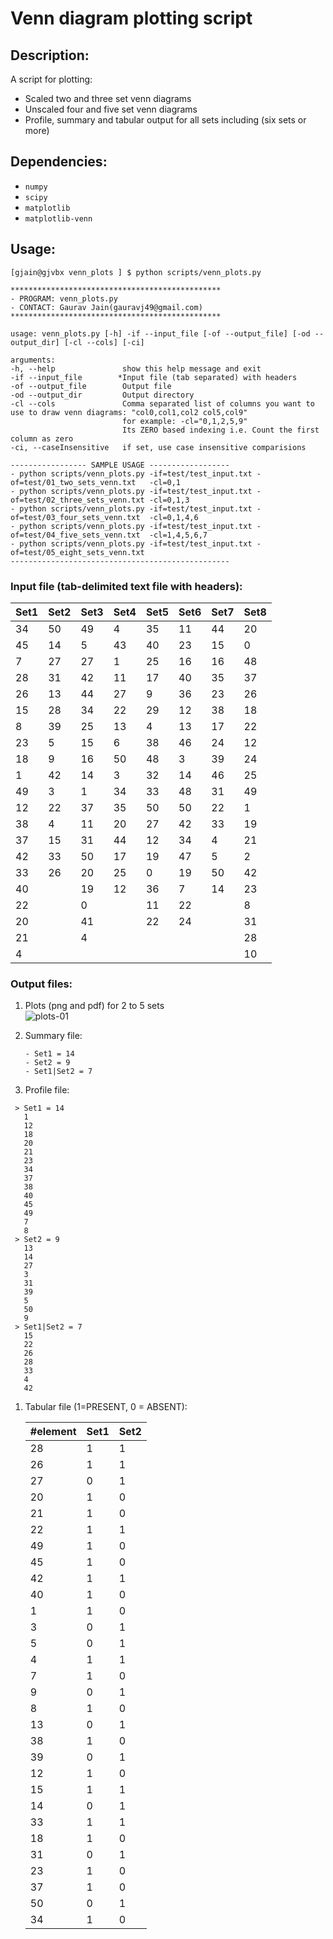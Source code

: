 Venn diagram plotting script
====================================================

## Description: 
A script for plotting:
* Scaled two and three set venn diagrams
* Unscaled four and five set venn diagrams 
* Profile, summary and tabular output for all sets including (six sets or more)

## Dependencies:
* ``numpy``
* ``scipy``
* ``matplotlib``
* ``matplotlib-venn``

## Usage:
```
[gjain@gjvbx venn_plots ] $ python scripts/venn_plots.py 

***********************************************
- PROGRAM: venn_plots.py
- CONTACT: Gaurav Jain(gauravj49@gmail.com)
***********************************************

usage: venn_plots.py [-h] -if --input_file [-of --output_file] [-od --output_dir] [-cl --cols] [-ci]

arguments:
-h, --help               show this help message and exit
-if --input_file        *Input file (tab separated) with headers
-of --output_file        Output file
-od --output_dir         Output directory
-cl --cols               Comma separated list of columns you want to use to draw venn diagrams: "col0,col1,col2 col5,col9" 
                         for example: -cl="0,1,2,5,9"
                         Its ZERO based indexing i.e. Count the first column as zero 
-ci, --caseInsensitive   if set, use case insensitive comparisions

----------------- SAMPLE USAGE ------------------
- python scripts/venn_plots.py -if=test/test_input.txt -of=test/01_two_sets_venn.txt   -cl=0,1
- python scripts/venn_plots.py -if=test/test_input.txt -of=test/02_three_sets_venn.txt -cl=0,1,3
- python scripts/venn_plots.py -if=test/test_input.txt -of=test/03_four_sets_venn.txt  -cl=0,1,4,6
- python scripts/venn_plots.py -if=test/test_input.txt -of=test/04_five_sets_venn.txt  -cl=1,4,5,6,7
- python scripts/venn_plots.py -if=test/test_input.txt -of=test/05_eight_sets_venn.txt
-------------------------------------------------
```

### Input file (tab-delimited text file with headers):

| Set1 | Set2 | Set3 | Set4 | Set5 | Set6 | Set7 | Set8 |
| ---- |----- | ---- | ---- | ---- |----- | ---- | ---- |
|   34 |   50 |   49 |    4 |   35 |   11 |   44 |   20 |
|   45 |   14 |    5 |   43 |   40 |   23 |   15 |    0 |
|    7 |   27 |   27 |    1 |   25 |   16 |   16 |   48 |
|   28 |   31 |   42 |   11 |   17 |   40 |   35 |   37 |
|   26 |   13 |   44 |   27 |    9 |   36 |   23 |   26 |
|   15 |   28 |   34 |   22 |   29 |   12 |   38 |   18 |
|    8 |   39 |   25 |   13 |    4 |   13 |   17 |   22 |
|   23 |    5 |   15 |    6 |   38 |   46 |   24 |   12 |
|   18 |    9 |   16 |   50 |   48 |    3 |   39 |   24 |
|    1 |   42 |   14 |    3 |   32 |   14 |   46 |   25 |
|   49 |    3 |    1 |   34 |   33 |   48 |   31 |   49 |
|   12 |   22 |   37 |   35 |   50 |   50 |   22 |    1 |
|   38 |    4 |   11 |   20 |   27 |   42 |   33 |   19 |
|   37 |   15 |   31 |   44 |   12 |   34 |    4 |   21 |
|   42 |   33 |   50 |   17 |   19 |   47 |    5 |    2 |
|   33 |   26 |   20 |   25 |    0 |   19 |   50 |   42 |
|   40 |      |   19 |   12 |   36 |    7 |   14 |   23 |
|   22 |      |    0 |      |   11 |   22 |      |    8 |
|   20 |      |   41 |      |   22 |   24 |      |   31 |
|   21 |      |    4 |      |      |      |      |   28 |
|    4 |      |      |      |      |      |      |   10 |

### Output files:

1. Plots (png and pdf) for 2 to 5 sets  
 ![plots-01](https://user-images.githubusercontent.com/10153240/50388588-5f8b8000-071b-11e9-9a3f-fdcd9cafacef.jpg)
 
1. Summary file:
   ```
   - Set1 = 14
   - Set2 = 9
   - Set1|Set2 = 7
   ```

1. Profile file:
```
 > Set1 = 14
   1
   12
   18
   20
   21
   23
   34
   37
   38
   40
   45
   49
   7
   8
 > Set2 = 9
   13
   14
   27
   3
   31
   39
   5
   50
   9
 > Set1|Set2 = 7
   15
   22
   26
   28
   33
   4
   42
   ```

1. Tabular file (1=PRESENT, 0 = ABSENT):

    | #element | Set1 | Set2 |
    |----------|------|------|
    |       28 |    1 |    1 |
    |       26 |    1 |    1 |
    |       27 |    0 |    1 |
    |       20 |    1 |    0 |
    |       21 |    1 |    0 |
    |       22 |    1 |    1 |
    |       49 |    1 |    0 |
    |       45 |    1 |    0 |
    |       42 |    1 |    1 |
    |       40 |    1 |    0 |
    |        1 |    1 |    0 |
    |        3 |    0 |    1 |
    |        5 |    0 |    1 |
    |        4 |    1 |    1 |
    |        7 |    1 |    0 |
    |        9 |    0 |    1 |
    |        8 |    1 |    0 |
    |       13 |    0 |    1 |
    |       38 |    1 |    0 |
    |       39 |    0 |    1 |
    |       12 |    1 |    0 |
    |       15 |    1 |    1 |
    |       14 |    0 |    1 |
    |       33 |    1 |    1 |
    |       18 |    1 |    0 |
    |       31 |    0 |    1 |
    |       23 |    1 |    0 |
    |       37 |    1 |    0 |
    |       50 |    0 |    1 |
    |       34 |    1 |    0 |

